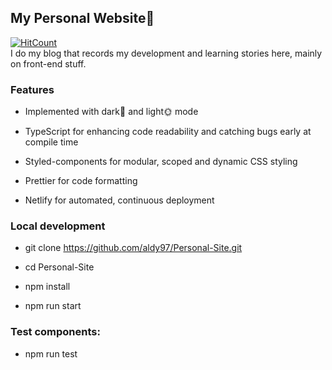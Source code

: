 ## My Personal Website👤
[![HitCount](http://hits.dwyl.com/aldy97/Personal-Site.svg)](http://hits.dwyl.com/aldy97/Personal-Site)
<br>I do my blog that records my development and learning stories here, mainly on front-end stuff.

### Features

- Implemented with dark🌛 and light🌞 mode

- TypeScript for enhancing code readability and catching bugs early at compile time

- Styled-components for modular, scoped and dynamic CSS styling

- Prettier for code formatting

- Netlify for automated, continuous deployment

### Local development

- git clone https://github.com/aldy97/Personal-Site.git

- cd Personal-Site

- npm install

- npm run start

### Test components:
- npm run test


